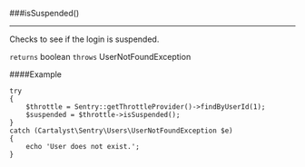 <a id="isSuspended"></a>
###isSuspended()

----------

Checks to see if the login is suspended.

`returns` boolean
`throws`  UserNotFoundException

####Example

	try
	{
		$throttle = Sentry::getThrottleProvider()->findByUserId(1);
		$suspended = $throttle->isSuspended();
	}
	catch (Cartalyst\Sentry\Users\UserNotFoundException $e)
	{
		echo 'User does not exist.';
	}
